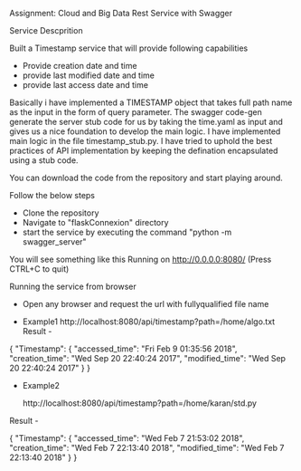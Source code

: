 Assignment: Cloud and Big Data Rest Service with Swagger

Service Descprition

Built a Timestamp service that will provide following capabilities 

* Provide creation date and time
* provide last modified date and time
* provide last access date and time

Basically i have implemented a TIMESTAMP object that takes full path name 
as the input in the form of query parameter.
The swagger code-gen generate the server stub code for us by taking the 
time.yaml as input and gives us a nice foundation to develop the main logic.
I have implemented main logic in the file timestamp_stub.py. I have tried to 
uphold the best practices of API implementation by keeping the defination 
encapsulated using a stub code.

You can download the code from the repository and start playing around.

Follow the below steps

* Clone the repository
* Navigate to "flaskConnexion" directory 
* start the service by executing the command "python -m swagger_server"

You will see something like this 
Running on http://0.0.0.0:8080/ (Press CTRL+C to quit)


Running the service from browser

* Open any browser and request the url with fullyqualified file name

* Example1
	http://localhost:8080/api/timestamp?path=/home/algo.txt
Result - 

{
  "Timestamp": {
    "accessed_time": "Fri Feb  9 01:35:56 2018",
    "creation_time": "Wed Sep 20 22:40:24 2017",
    "modified_time": "Wed Sep 20 22:40:24 2017"
  }
}

* Example2
	
	http://localhost:8080/api/timestamp?path=/home/karan/std.py

Result -

{
  "Timestamp": {
    "accessed_time": "Wed Feb  7 21:53:02 2018",
    "creation_time": "Wed Feb  7 22:13:40 2018",
    "modified_time": "Wed Feb  7 22:13:40 2018"
  }
}
